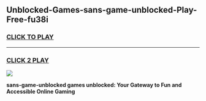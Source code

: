 
## Unblocked-Games-sans-game-unblocked-Play-Free-fu38i
<h3>
<a href="https://premium76.site?title=sans-game-unblocked&ref=23A">CLICK TO PLAY</a></h3>
<hr>

<h3>
<a href="https://premium76.site?title=sans-game-unblocked&ref=23A">CLICK 2 PLAY</a>
  
</h3>

<a href="https://premium76.site?title=sans-game-unblocked&ref=23A"><img src="https://clearcache.store/games.png"></a>


**sans-game-unblocked games unblocked: Your Gateway to Fun and Accessible Online Gaming**
